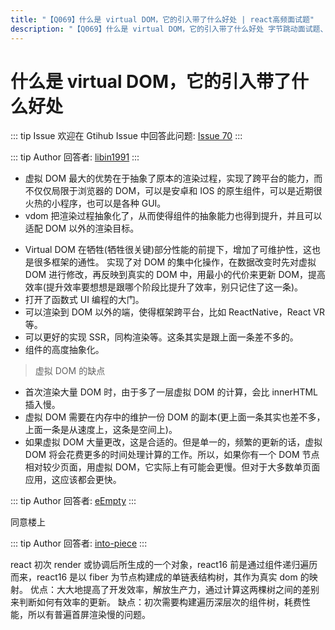 ```yaml
---
title: "【Q069】什么是 virtual DOM，它的引入带了什么好处 | react高频面试题"
description: "【Q069】什么是 virtual DOM，它的引入带了什么好处 字节跳动面试题、阿里腾讯面试题、美团小米面试题。"
---
```


# 什么是 virtual DOM，它的引入带了什么好处

::: tip Issue
欢迎在 Gtihub Issue 中回答此问题: [Issue 70](https://github.com/shfshanyue/Daily-Question/issues/70)
:::

::: tip Author
回答者: [libin1991](https://github.com/libin1991)
:::

- 虚拟 DOM 最大的优势在于抽象了原本的渲染过程，实现了跨平台的能力，而不仅仅局限于浏览器的 DOM，可以是安卓和 IOS 的原生组件，可以是近期很火热的小程序，也可以是各种 GUI。
- vdom 把渲染过程抽象化了，从而使得组件的抽象能力也得到提升，并且可以适配 DOM 以外的渲染目标。

* Virtual DOM 在牺牲(牺牲很关键)部分性能的前提下，增加了可维护性，这也是很多框架的通性。
  实现了对 DOM 的集中化操作，在数据改变时先对虚拟 DOM 进行修改，再反映到真实的 DOM 中，用最小的代价来更新 DOM，提高效率(提升效率要想想是跟哪个阶段比提升了效率，别只记住了这一条)。
* 打开了函数式 UI 编程的大门。
* 可以渲染到 DOM 以外的端，使得框架跨平台，比如 ReactNative，React VR 等。
* 可以更好的实现 SSR，同构渲染等。这条其实是跟上面一条差不多的。
* 组件的高度抽象化。

> 虚拟 DOM 的缺点

- 首次渲染大量 DOM 时，由于多了一层虚拟 DOM 的计算，会比 innerHTML 插入慢。
- 虚拟 DOM 需要在内存中的维护一份 DOM 的副本(更上面一条其实也差不多，上面一条是从速度上，这条是空间上)。
- 如果虚拟 DOM 大量更改，这是合适的。但是单一的，频繁的更新的话，虚拟 DOM 将会花费更多的时间处理计算的工作。所以，如果你有一个 DOM 节点相对较少页面，用虚拟 DOM，它实际上有可能会更慢。但对于大多数单页面应用，这应该都会更快。

::: tip Author
回答者: [eEmpty](https://github.com/eEmpty)
:::

同意楼上

::: tip Author
回答者: [into-piece](https://github.com/into-piece)
:::

react 初次 render 或协调后所生成的一个对象，react16 前是通过组件递归遍历而来，react16 是以 fiber 为节点构建成的单链表结构树，其作为真实 dom 的映射。
优点：大大地提高了开发效率，解放生产力，通过计算这两棵树之间的差别来判断如何有效率的更新。
缺点：初次需要构建遍历深层次的组件树，耗费性能，所以有普遍首屏渲染慢的问题。
